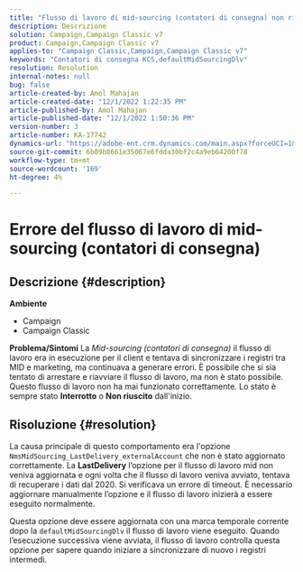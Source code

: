 ```yaml
---
title: "Flusso di lavoro di mid-sourcing (contatori di consegna) non riuscito"
description: Descrizione
solution: Campaign,Campaign Classic v7
product: Campaign,Campaign Classic v7
applies-to: "Campaign Classic,Campaign,Campaign Classic v7"
keywords: "Contatori di consegna KCS,defaultMidSourcingDlv"
resolution: Resolution
internal-notes: null
bug: false
article-created-by: Amol Mahajan
article-created-date: "12/1/2022 1:22:35 PM"
article-published-by: Amol Mahajan
article-published-date: "12/1/2022 1:50:36 PM"
version-number: 3
article-number: KA-17742
dynamics-url: "https://adobe-ent.crm.dynamics.com/main.aspx?forceUCI=1&pagetype=entityrecord&etn=knowledgearticle&id=79e72335-7b71-ed11-9561-6045bd006793"
source-git-commit: 6b09b8661e35067e6fdda30bf2c4a9eb64200f78
workflow-type: tm+mt
source-wordcount: '169'
ht-degree: 4%

---
```


# Errore del flusso di lavoro di mid-sourcing (contatori di consegna)

## Descrizione {#description}

<b>Ambiente</b>
- Campaign
- Campaign Classic



<b>Problema/Sintomi</b>
La *Mid-sourcing (contatori di consegna)* il flusso di lavoro era in esecuzione per il client e tentava di sincronizzare i registri tra MID e marketing, ma continuava a generare errori. È possibile che si sia tentato di arrestare e riavviare il flusso di lavoro, ma non è stato possibile. Questo flusso di lavoro non ha mai funzionato correttamente. Lo stato è sempre stato <b>Interrotto</b> o <b>Non riuscito</b> dall&#39;inizio.


## Risoluzione {#resolution}


La causa principale di questo comportamento era l&#39;opzione `NmsMidSourcing_LastDelivery_externalAccount` che non è stato aggiornato correttamente. La <b>LastDelivery</b> l’opzione per il flusso di lavoro mid non veniva aggiornata e ogni volta che il flusso di lavoro veniva avviato, tentava di recuperare i dati dal 2020. Si verificava un errore di timeout. È necessario aggiornare manualmente l’opzione e il flusso di lavoro inizierà a essere eseguito normalmente.

Questa opzione deve essere aggiornata con una marca temporale corrente dopo la `defaultMidSourcingDlv` il flusso di lavoro viene eseguito. Quando l’esecuzione successiva viene avviata, il flusso di lavoro controlla questa opzione per sapere quando iniziare a sincronizzare di nuovo i registri intermedi.
